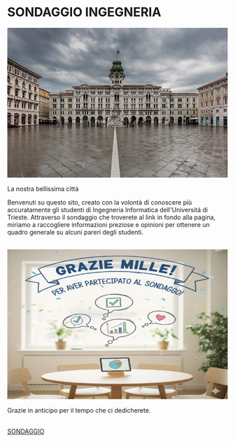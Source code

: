 <html>
<head>


</head>
<body>
<h1>SONDAGGIO INGEGNERIA </h1>
<img src="images/Trieste.jpg" onclick='document.getElementById("bellissima").textContent ="La nostra STUPENDA città!"'width="1040" height="342">
<p id="bellissima"> La nostra bellissima città </p>
<p>Benvenuti su questo sito, creato  con la volontà di conoscere più accuratamente gli studenti di Ingegneria Informatica dell'Università di Trieste. Attraverso il sondaggio che troverete al link in fondo alla pagina, miriamo a raccogliere informazioni preziose e opinioni per ottenere un quadro generale su alcuni pareri degli studenti.</p>
<br>
<img src="images/grazie.jpg" width="1040" height="342">
<p> Grazie in anticipo per il tempo che ci dedicherete. </p>
<br>
<a href="sondaggio.html">SONDAGGIO</a>

</body>
</html>
